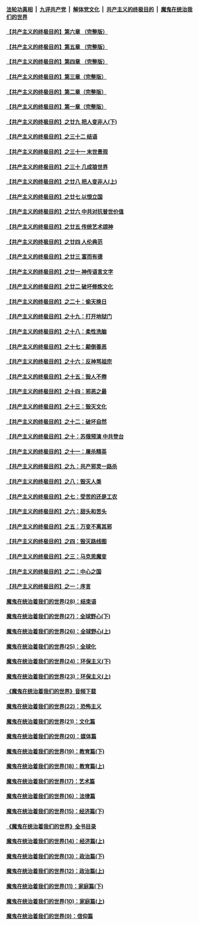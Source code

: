 ####  [法轮功真相](../../../../basic/blob/master/README.md?t=04220231) &nbsp;|&nbsp; [九评共产党](../../../../9ping.md/blob/master/README.md?t=04220231) &nbsp;|&nbsp; [解体党文化](../../../../jtdwh.md/blob/master/README.md?t=04220231)  &nbsp;|&nbsp; [共产主义的终极目的](../../../../gczydzjmd.md/blob/master/README.md?t=04220231) &nbsp;|&nbsp; [魔鬼在统治我们的世界](../../../../mgztzwmdsj.md/blob/master/README.md?t=04220231) 

#### [【共产主义的终极目的】第六章 （完整版）](../pages/nsc422/n11428913.md?t=04220231) 

#### [【共产主义的终极目的】第五章 （完整版）](../pages/nsc422/n11428912.md?t=04220231) 

#### [【共产主义的终极目的】第四章 （完整版）](../pages/nsc422/n11428907.md?t=04220231) 

#### [【共产主义的终极目的】第三章（完整版）](../pages/nsc422/n11428848.md?t=04220231) 

#### [【共产主义的终极目的】第二章（完整版）](../pages/nsc422/n11428831.md?t=04220231) 

#### [【共产主义的终极目的】第一章（完整版）](../pages/nsc422/n11417651.md?t=04220231) 

#### [【共产主义的终极目的】之廿九 把人变非人(下)](../pages/nsc422/n11344140.md?t=04220231) 

#### [【共产主义的终极目的】之三十二 结语](../pages/nsc422/n11360535.md?t=04220231) 

#### [【共产主义的终极目的】之三十一 末世景观](../pages/nsc422/n11351129.md?t=04220231) 

#### [【共产主义的终极目的】之三十 几成狼世界](../pages/nsc422/n11348280.md?t=04220231) 

#### [【共产主义的终极目的】之廿八 把人变非人(上)](../pages/nsc422/n11340492.md?t=04220231) 

#### [【共产主义的终极目的】之廿七 以恨立国](../pages/nsc422/n11336944.md?t=04220231) 

#### [【共产主义的终极目的】之廿六 中共对抗普世价值](../pages/nsc422/n11324785.md?t=04220231) 

#### [【共产主义的终极目的】之廿五 传统艺术颂神](../pages/nsc422/n11296396.md?t=04220231) 

#### [【共产主义的终极目的】之廿四 人伦典范](../pages/nsc422/n11296397.md?t=04220231) 

#### [【共产主义的终极目的】之廿三 富而有德](../pages/nsc422/n11283598.md?t=04220231) 

#### [【共产主义的终极目的】之廿一 神传语言文字](../pages/nsc422/n11263265.md?t=04220231) 

#### [【共产主义的终极目的】之廿二 破坏修炼文化](../pages/nsc422/n11245728.md?t=04220231) 

#### [【共产主义的终极目的】之二十：偷天换日](../pages/nsc422/n11238846.md?t=04220231) 

#### [【共产主义的终极目的】之十九：打开地狱门](../pages/nsc422/n11206376.md?t=04220231) 

#### [【共产主义的终极目的】之十八：柔性洗脑](../pages/nsc422/n11199994.md?t=04220231) 

#### [【共产主义的终极目的】之十七：颠倒善恶](../pages/nsc422/n11179782.md?t=04220231) 

#### [【共产主义的终极目的】之十六：反神骂祖宗](../pages/nsc422/n11166798.md?t=04220231) 

#### [【共产主义的终极目的】之十五：毁人不倦](../pages/nsc422/n11166792.md?t=04220231) 

#### [【共产主义的终极目的】之十四：邪恶之最](../pages/nsc422/n11150249.md?t=04220231) 

#### [【共产主义的终极目的】之十三：毁灭文化](../pages/nsc422/n11135227.md?t=04220231) 

#### [【共产主义的终极目的】之十二：破坏自然](../pages/nsc422/n11135214.md?t=04220231) 

#### [【共产主义的终极目的】之十：苏俄预演 中共登台](../pages/nsc422/n11118424.md?t=04220231) 

#### [【共产主义的终极目的】之十一：屠杀精英](../pages/nsc422/n11118442.md?t=04220231) 

#### [【共产主义的终极目的】之九：共产邪灵一路杀](../pages/nsc422/n11114139.md?t=04220231) 

#### [【共产主义的终极目的】之八：毁灭人类](../pages/nsc422/n11108503.md?t=04220231) 

#### [【共产主义的终极目的】之七：受苦的还是工农](../pages/nsc422/n11101809.md?t=04220231) 

#### [【共产主义的终极目的】之六：甜头和苦头](../pages/nsc422/n11096971.md?t=04220231) 

#### [【共产主义的终极目的】之五：万变不离其邪](../pages/nsc422/n11091285.md?t=04220231) 

#### [【共产主义的终极目的】之四：毁灭路线图](../pages/nsc422/n11086284.md?t=04220231) 

#### [【共产主义的终极目的】之三：马克思魔变](../pages/nsc422/n11061941.md?t=04220231) 

#### [【共产主义的终极目的】之二：中心之国](../pages/nsc422/n11047728.md?t=04220231) 

#### [【共产主义的终极目的】之一：序言](../pages/nsc422/n11086077.md?t=04220231) 

#### [魔鬼在统治着我们的世界(28)：结束语](../pages/nsc422/n10936246.md?t=04220231) 

#### [魔鬼在统治着我们的世界(27)：全球野心(下)](../pages/nsc422/n10928319.md?t=04220231) 

#### [魔鬼在统治着我们的世界(26)：全球野心(上)](../pages/nsc422/n10900318.md?t=04220231) 

#### [魔鬼在统治着我们的世界(25)：全球化](../pages/nsc422/n10788205.md?t=04220231) 

#### [魔鬼在统治着我们的世界(24)：环保主义(下)](../pages/nsc422/n10695307.md?t=04220231) 

#### [魔鬼在统治着我们的世界(23)：环保主义(上)](../pages/nsc422/n10688613.md?t=04220231) 

#### [《魔鬼在统治着我们的世界》音频下载](../pages/nsc422/n10635553.md?t=04220231) 

#### [魔鬼在统治着我们的世界(22)：恐怖主义](../pages/nsc422/n10614727.md?t=04220231) 

#### [魔鬼在统治着我们的世界(21)：文化篇](../pages/nsc422/n10597706.md?t=04220231) 

#### [魔鬼在统治着我们的世界(20)：媒体篇](../pages/nsc422/n10586579.md?t=04220231) 

#### [魔鬼在统治着我们的世界(19)：教育篇(下)](../pages/nsc422/n10564808.md?t=04220231) 

#### [魔鬼在统治着我们的世界(18)：教育篇(上)](../pages/nsc422/n10526970.md?t=04220231) 

#### [魔鬼在统治着我们的世界(17)：艺术篇](../pages/nsc422/n10499093.md?t=04220231) 

#### [魔鬼在统治着我们的世界(16)：法律篇](../pages/nsc422/n10485969.md?t=04220231) 

#### [魔鬼在统治着我们的世界(15)：经济篇(下)](../pages/nsc422/n10469975.md?t=04220231) 

#### [《魔鬼在统治着我们的世界》全书目录](../pages/nsc422/n10464261.md?t=04220231) 

#### [魔鬼在统治着我们的世界(14)：经济篇(上)](../pages/nsc422/n10457370.md?t=04220231) 

#### [魔鬼在统治着我们的世界(13)：政治篇(下)](../pages/nsc422/n10448270.md?t=04220231) 

#### [魔鬼在统治着我们的世界(12)：政治篇(上)](../pages/nsc422/n10444576.md?t=04220231) 

#### [魔鬼在统治着我们的世界(11)：家庭篇(下)](../pages/nsc422/n10440961.md?t=04220231) 

#### [魔鬼在统治着我们的世界(10)：家庭篇(上)](../pages/nsc422/n10435448.md?t=04220231) 

#### [魔鬼在统治着我们的世界(9)：信仰篇](../pages/nsc422/n10432159.md?t=04220231) 

